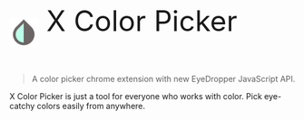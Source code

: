<div style="display: flex; align-items: center;">
    <img height="50px" style="margin-bottom: 0px;" src="./images/color-picker.png"/> <p style="font-size: 50px; margin-top: 10px; margin-left: 15px;">X Color Picker</p>
</div>

> A color picker chrome extension with new EyeDropper JavaScript API.

X Color Picker is just a tool for everyone who works with color. Pick eye-catchy colors easily from anywhere.

